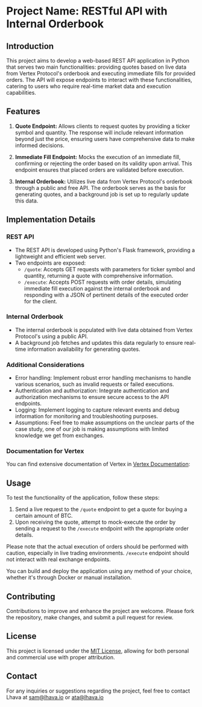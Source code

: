 # Project Name: RESTful API with Internal Orderbook

## Introduction

This project aims to develop a web-based REST API application in Python that serves two main functionalities: providing quotes based on live data from Vertex Protocol's orderbook and executing immediate fills for provided orders. The API will expose endpoints to interact with these functionalities, catering to users who require real-time market data and execution capabilities.

## Features

1. **Quote Endpoint:** Allows clients to request quotes by providing a ticker symbol and quantity. The response will include relevant information beyond just the price, ensuring users have comprehensive data to make informed decisions.

2. **Immediate Fill Endpoint:** Mocks the execution of an immediate fill, confirming or rejecting the order based on its validity upon arrival. This endpoint ensures that placed orders are validated before execution.

3. **Internal Orderbook:** Utilizes live data from Vertex Protocol's orderbook through a public and free API. The orderbook serves as the basis for generating quotes, and a background job is set up to regularly update this data.

## Implementation Details

### REST API

- The REST API is developed using Python's Flask framework, providing a lightweight and efficient web server.
- Two endpoints are exposed:
  - `/quote`: Accepts GET requests with parameters for ticker symbol and quantity, returning a quote with comprehensive information.
  - `/execute`: Accepts POST requests with order details, simulating immediate fill execution against the internal orderbook and responding with a JSON of pertinent details of the executed order for the client.

### Internal Orderbook

- The internal orderbook is populated with live data obtained from Vertex Protocol's using a public API.
- A background job fetches and updates this data regularly to ensure real-time information availability for generating quotes.

### Additional Considerations

- Error handling: Implement robust error handling mechanisms to handle various scenarios, such as invalid requests or failed executions.
- Authentication and authorization: Integrate authentication and authorization mechanisms to ensure secure access to the API endpoints.
- Logging: Implement logging to capture relevant events and debug information for monitoring and troubleshooting purposes.
- Assumptions: Feel free to make assumptions on the unclear parts of the case study, one of our job is making assumptions with limited knowledge we get from exchanges.

### Documentation for Vertex

You can find extensive documentation of Vertex in [Vertex Documentation](https://docs.vertexprotocol.com/developer-resources/api):

## Usage

To test the functionality of the application, follow these steps:

1. Send a live request to the `/quote` endpoint to get a quote for buying a certain amount of BTC.
2. Upon receiving the quote, attempt to mock-execute the order by sending a request to the `/execute` endpoint with the appropriate order details.

Please note that the actual execution of orders should be performed with caution, especially in live trading environments.
`/execute` endpoint should not interact with real exchange endpoints.

You can build and deploy the application using any method of your choice, whether it's through Docker or manual installation.

## Contributing

Contributions to improve and enhance the project are welcome. Please fork the repository, make changes, and submit a pull request for review.

## License

This project is licensed under the [MIT License](LICENSE), allowing for both personal and commercial use with proper attribution.

## Contact

For any inquiries or suggestions regarding the project, feel free to contact Lhava at sam@lhava.io or ata@lhava.io

